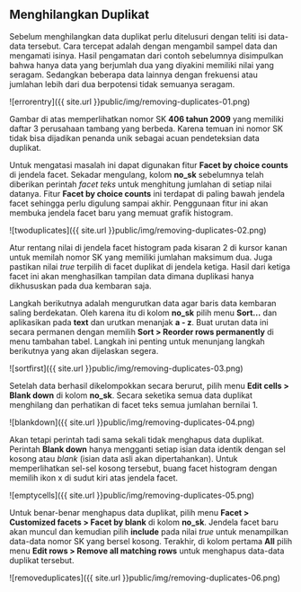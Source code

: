 Menghilangkan Duplikat
----------------------

Sebelum menghilangkan data duplikat perlu ditelusuri dengan teliti isi data-data tersebut. Cara tercepat adalah dengan mengambil sampel data dan mengamati isinya. Hasil pengamatan dari contoh sebelumnya disimpulkan bahwa hanya data yang berjumlah dua yang diyakini memiliki nilai yang seragam. Sedangkan beberapa data lainnya dengan frekuensi atau jumlahan lebih dari dua berpotensi tidak semuanya seragam.

![errorentry]({{ site.url }}public/img/removing-duplicates-01.png)

Gambar di atas memperlihatkan nomor SK **406 tahun 2009** yang memiliki daftar 3 perusahaan tambang yang berbeda. Karena temuan ini nomor SK tidak bisa dijadikan penanda unik sebagai acuan pendeteksian data duplikat.

Untuk mengatasi masalah ini dapat digunakan fitur **Facet by choice counts** di jendela facet. Sekadar mengulang, kolom **no_sk** sebelumnya telah diberikan perintah *facet teks* untuk menghitung jumlahan di setiap nilai datanya. Fitur **Facet by choice counts** ini terdapat di paling bawah jendela facet sehingga perlu digulung sampai akhir. Penggunaan fitur ini akan membuka jendela facet baru yang memuat grafik histogram.

![twoduplicates]({{ site.url }}public/img/removing-duplicates-02.png)

Atur rentang nilai di jendela facet histogram pada kisaran 2 di kursor kanan untuk memilah nomor SK yang memiliki jumlahan maksimum dua. Juga pastikan nilai *true* terpilih di facet duplikat di jendela ketiga. Hasil dari ketiga facet ini akan menghasilkan tampilan data dimana duplikasi hanya dikhususkan pada dua kembaran saja.

Langkah berikutnya adalah mengurutkan data agar baris data kembaran saling berdekatan. Oleh karena itu di kolom **no_sk** pilih menu **Sort...** dan aplikasikan pada **text** dan urutkan menanjak **a - z**. Buat urutan data ini secara permanen dengan memilih **Sort > Reorder rows permanently** di menu tambahan tabel. Langkah ini penting untuk menunjang langkah berikutnya yang akan dijelaskan segera.

![sortfirst]({{ site.url }}public/img/removing-duplicates-03.png)

Setelah data berhasil dikelompokkan secara berurut, pilih menu **Edit cells > Blank down** di kolom **no_sk**. Secara seketika semua data duplikat menghilang dan perhatikan di facet teks semua jumlahan bernilai 1.

![blankdown]({{ site.url }}public/img/removing-duplicates-04.png)

Akan tetapi perintah tadi sama sekali tidak menghapus data duplikat. Perintah **Blank down** hanya mengganti setiap isian data identik dengan sel kosong atau *blank* (isian data asli akan dipertahankan). Untuk memperlihatkan sel-sel kosong tersebut, buang facet histogram dengan memilih ikon x di sudut kiri atas jendela facet.

![emptycells]({{ site.url }}public/img/removing-duplicates-05.png)

Untuk benar-benar menghapus data duplikat, pilih menu **Facet > Customized facets > Facet by blank** di kolom **no_sk**. Jendela facet baru akan muncul dan kemudian pilih **include** pada nilai *true* untuk menampilkan data-data nomor SK yang bersel kosong. Terakhir, di kolom pertama **All** pilih menu **Edit rows > Remove all matching rows** untuk menghapus data-data duplikat tersebut.

![removeduplicates]({{ site.url }}public/img/removing-duplicates-06.png)

